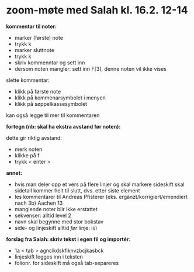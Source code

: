 # zoom-møte med Salah kl. 16.2. 12-14

<b>kommentar til noter:</b>
- marker (første) note
- trykk k
- marker sluttnote
- trykk k
- skriv kommenntar og sett inn
- dersom noten mangler: sett inn F[3], denne noten vil ikke vises

slette kommentar:
- klikk på første note
- klikk på kommenarsymbolet i menyen
- klikk på søppelkassesymbolet

kan også legge til mer til kommentaren

<b>fortegn (nb: skal ha ekstra avstand før noten):</b>

dette gir riktig avstand:
- merk noten
- klikke på f
- trykk < enter >

<b>annet:</b>
  - hvis man deler opp et vers på flere linjer og skal markere sideskift skal sidetall kommer helt til slutt, dvs. etter siste element
  - les kommentarer til Andreas Pfisterer  (eks. ergänzt/korrigiert/emendiert nach 3b) Aachen 13
  - manglende noter blir ikke erstattet
  - sekvenser: alltid level 2
  - navn skal begynne med stor bokstav
  - side- og linjeskift alltid _før_ linje: ii/i

<b>forslag fra Salah: skriv tekst i egen fil og importér:</b>
 - 1a < tab > agnclkdskflknvzbcjkasbck
 - linjeskift legges inn i teksten
 - folionr. for sideskift må også tab-separeres


